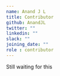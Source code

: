 ```yaml
---
name: Anand J L
title: Contributor
github: AnandJL
twitter: ""
linkedin: ""
slack: ""
joining_date: ""
role : contributor
---
```


Still waiting for this
